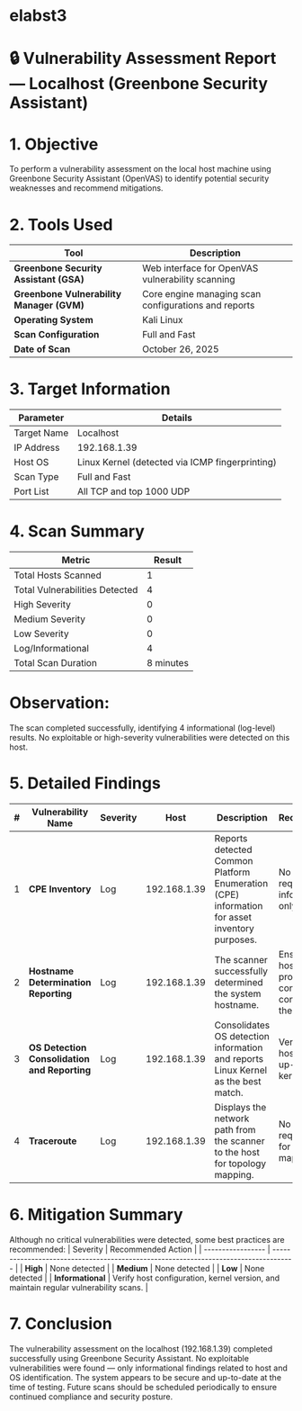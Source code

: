 # elabst3
# 🔒 Vulnerability Assessment Report — Localhost (Greenbone Security Assistant)

# 1. Objective

To perform a vulnerability assessment on the local host machine using Greenbone Security Assistant (OpenVAS) to identify potential security weaknesses and recommend mitigations.

# 2. Tools Used

| Tool                                      | Description                                          |
| ----------------------------------------- | ---------------------------------------------------- |
| **Greenbone Security Assistant (GSA)**    | Web interface for OpenVAS vulnerability scanning     |
| **Greenbone Vulnerability Manager (GVM)** | Core engine managing scan configurations and reports |
| **Operating System**                      | Kali Linux                                           |
| **Scan Configuration**                    | Full and Fast                                        |
| **Date of Scan**                          | October 26, 2025                                     |

# 3. Target Information

| Parameter   | Details                                         |
| ----------- | ----------------------------------------------- |
| Target Name | Localhost                                       |
| IP Address  | 192.168.1.39                                    |
| Host OS     | Linux Kernel (detected via ICMP fingerprinting) |
| Scan Type   | Full and Fast                                   |
| Port List   | All TCP and top 1000 UDP                        |

# 4. Scan Summary

| Metric                         | Result      |
| ------------------------------ | ----------- |
| Total Hosts Scanned            | 1           |
| Total Vulnerabilities Detected | 4           |
| High Severity                  | 0           |
| Medium Severity                | 0           |
| Low Severity                   | 0           |
| Log/Informational              | 4           |
| Total Scan Duration            | 8 minutes   |

# Observation:
The scan completed successfully, identifying 4 informational (log-level) results. No exploitable or high-severity vulnerabilities were detected on this host.

# 5. Detailed Findings

| # | Vulnerability Name                           | Severity | Host         | Description                                                                                  | Recommendation                                                              |
| - | -------------------------------------------- | -------- | ------------ | -------------------------------------------------------------------------------------------- | --------------------------------------------------------------------------- |
| 1 | **CPE Inventory**                            | Log      | 192.168.1.39 | Reports detected Common Platform Enumeration (CPE) information for asset inventory purposes. | No action required — informational only.                                    |
| 2 | **Hostname Determination Reporting**         | Log      | 192.168.1.39 | The scanner successfully determined the system hostname.                                     | Ensure hostnames are properly configured and consistent across the network. |
| 3 | **OS Detection Consolidation and Reporting** | Log      | 192.168.1.39 | Consolidates OS detection information and reports Linux Kernel as the best match.            | Verify that the host is running an up-to-date Linux kernel.                 |
| 4 | **Traceroute**                               | Log      | 192.168.1.39 | Displays the network path from the scanner to the host for topology mapping.                 | No action required — used for network mapping.                              |

# 6. Mitigation Summary

Although no critical vulnerabilities were detected, some best practices are recommended:
| Severity          | Recommended Action                                                                   |
| ----------------- | ------------------------------------------------------------------------------------ |
| **High**          | None detected                                                                        |
| **Medium**        | None detected                                                                        |
| **Low**           | None detected                                                                        |
| **Informational** | Verify host configuration, kernel version, and maintain regular vulnerability scans. |

# 7. Conclusion

The vulnerability assessment on the localhost (192.168.1.39) completed successfully using Greenbone Security Assistant.
No exploitable vulnerabilities were found — only informational findings related to host and OS identification.
The system appears to be secure and up-to-date at the time of testing.
Future scans should be scheduled periodically to ensure continued compliance and security posture.

